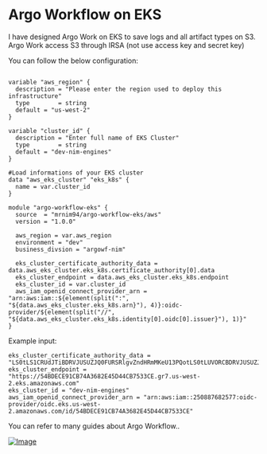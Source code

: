 # Argo Workflow on EKS

I have designed Argo Work on EKS to save logs and all artifact types on S3.   
Argo Work access S3 through IRSA (not use access key and secret key)

You can follow the below configuration:

```hcl

variable "aws_region" {
  description = "Please enter the region used to deploy this infrastructure"
  type        = string
  default = "us-west-2"  
}

variable "cluster_id" {
  description = "Enter full name of EKS Cluster"
  type        = string
  default = "dev-nim-engines" 
}

#Load informations of your EKS cluster
data "aws_eks_cluster" "eks_k8s" {
  name = var.cluster_id
}

module "argo-workflow-eks" {
  source  = "mrnim94/argo-workflow-eks/aws"
  version = "1.0.0"

  aws_region = var.aws_region
  environment = "dev"
  business_divsion = "argowf-nim"
  
  eks_cluster_certificate_authority_data = data.aws_eks_cluster.eks_k8s.certificate_authority[0].data
  eks_cluster_endpoint = data.aws_eks_cluster.eks_k8s.endpoint
  eks_cluster_id = var.cluster_id
  aws_iam_openid_connect_provider_arn = "arn:aws:iam::${element(split(":", "${data.aws_eks_cluster.eks_k8s.arn}"), 4)}:oidc-provider/${element(split("//", "${data.aws_eks_cluster.eks_k8s.identity[0].oidc[0].issuer}"), 1)}"
}

```

Example input:

```
eks_cluster_certificate_authority_data = "LS0tLS1CRUdJTiBDRVJUSUZJQ0FURSRlgvZndHRmMKeU13PQotLS0tLUVORCBDRVJUSUZJQ0FURS0tLS0tCg=="
eks_cluster_endpoint = "https://54BDECE91CB74A3682E45D44CB7533CE.gr7.us-west-2.eks.amazonaws.com"
eks_cluster_id = "dev-nim-engines"
aws_iam_openid_connect_provider_arn = "arn:aws:iam::250887682577:oidc-provider/oidc.eks.us-west-2.amazonaws.com/id/54BDECE91CB74A3682E45D44CB7533CE"
```

You can refer to many guides about Argo Workflow..

[![Image](https://nimtechnology.com/wp-content/uploads/2023/04/file-15.png "[Argo-Workflows] Lesson23: Setup logging and artifact repository")](https://nimtechnology.com/2023/04/17/argo-workflows-lesson23-setup-logging-and-artifact-repository/)